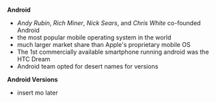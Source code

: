 **Android**
- *Andy Rubin*, *Rich Miner*, *Nick Sears*, and *Chris White* co-founded Android
- the most popular mobile operating system in the world
- much larger market share than Apple's proprietary mobile OS
- The 1st commercially available smartphone running android was the HTC Dream
- Android team opted for desert names for versions

**Android Versions**
- insert mo later